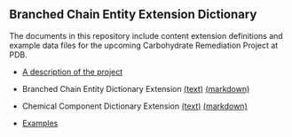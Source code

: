 ## Branched Chain Entity Extension Dictionary

The documents in this repository include content extension definitions and example data files for the upcoming Carbohydrate Remediation Project at PDB.

- [A description of the project](Carbohydrates.md)

- Branched Chain Entity Dictionary Extension [(text)](dict/entity_branch-extension.dic) [(markdown)](dict/entity_branch-extension.md)

- Chemical Component Dictionary Extension [(text)](dict/chem_comp-extension.txt) [(markdown)](dict/chem_comp-extension.md)

- [Examples](examples/examples.md)